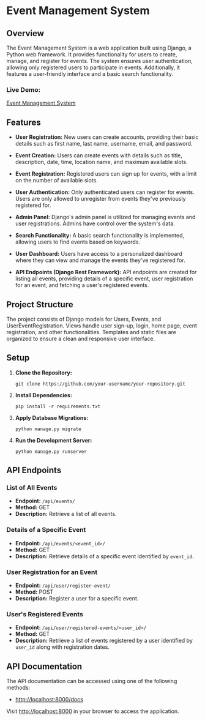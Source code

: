 # Event Management System

## Overview

The Event Management System is a web application built using Django, a Python web framework. It provides functionality for users to create, manage, and register for events. The system ensures user authentication, allowing only registered users to participate in events. Additionally, it features a user-friendly interface and a basic search functionality.

### Live Demo: 
[Event Management System](https://ssifu.pythonanywhere.com)

## Features

- **User Registration:** New users can create accounts, providing their basic details such as first name, last name, username, email, and password.

- **Event Creation:** Users can create events with details such as title, description, date, time, location name, and maximum available slots.

- **Event Registration:** Registered users can sign up for events, with a limit on the number of available slots.

- **User Authentication:** Only authenticated users can register for events. Users are only allowed to unregister from events they've previously registered for.

- **Admin Panel:** Django's admin panel is utilized for managing events and user registrations. Admins have control over the system's data.

- **Search Functionality:** A basic search functionality is implemented, allowing users to find events based on keywords.

- **User Dashboard:** Users have access to a personalized dashboard where they can view and manage the events they've registered for.

- **API Endpoints (Django Rest Framework):** API endpoints are created for listing all events, providing details of a specific event, user registration for an event, and fetching a user's registered events.

## Project Structure

The project consists of Django models for Users, Events, and UserEventRegistration. Views handle user sign-up, login, home page, event registration, and other functionalities. Templates and static files are organized to ensure a clean and responsive user interface.

## Setup

1. **Clone the Repository:**
   ```
   git clone https://github.com/your-username/your-repository.git
   ```

2. **Install Dependencies:**
   ```
   pip install -r requirements.txt
   ```

3. **Apply Database Migrations:**
   ```
   python manage.py migrate
   ```

4. **Run the Development Server:**
   ```
   python manage.py runserver
   ```

## API Endpoints

### List of All Events

- **Endpoint:** `/api/events/`
- **Method:** GET
- **Description:** Retrieve a list of all events.

### Details of a Specific Event

- **Endpoint:** `/api/events/<event_id>/`
- **Method:** GET
- **Description:** Retrieve details of a specific event identified by `event_id`.

### User Registration for an Event

- **Endpoint:** `/api/user/register-event/`
- **Method:** POST
- **Description:** Register a user for a specific event.

### User's Registered Events

- **Endpoint:** `/api/user/registered-events/<user_id>/`
- **Method:** GET
- **Description:** Retrieve a list of events registered by a user identified by `user_id` along with registration dates.

## API Documentation

The API documentation can be accessed using one of the following methods:

- [http://localhost:8000/docs](http://localhost:8000/docs)

Visit [http://localhost:8000](http://localhost:8000) in your browser to access the application.
